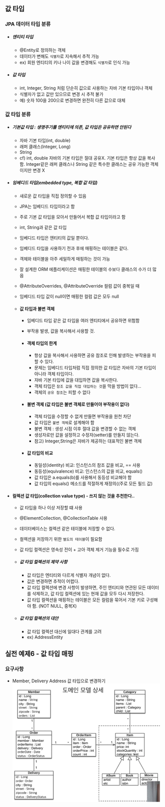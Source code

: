 ## 값 타입

### JPA 데이터 타입 분류 
 - ##### 엔티티 타입 
   - @Entity로 정의하는 객체
   - 데이터가 변해도 ```식별자```로 지속해서 추적 가능
   - ex) 회원 엔티티의 키나 나이 값을 변경해도 ```식별자```로 인식 가능
 - ##### 값 타입 
   - int, Integer, String 처럼 단순히 값으로 사용하는 자바 기본 타입이나 객체
   - 식별자가 없고 값만 있으므로 변경 시 추적 불가
   - 예) 숫자 100을 200으로 변경하면 완전히 다른 값으로 대체
   
### 값 타입 분류
 - ##### 기본값 타입 : 생명주기를 엔티티에 의존, 값 타입은 공유하면 안된다
   - 자바 기본 타입(int, double)
   - 래퍼 클래스(Integer, Long)
   - String
   - cf) int, double 자바의 기본 타입은 절대 공유X. 기본 타입은 항상 값을 복사함. Integer같은  래퍼 클래스나 String 같은 특수한 클래스는 공유 가능한 객체이지만 변경 X
   
 - ##### 임베디드 타입(embedded type, 복합 값 타입)
   - 새로운 값  타입을 직접 정의할 수 있음
   - JPA는 임베디드 타입이라고 함 
   - 주로 기본 값 타입을 모아서 만들어서 복합 값 타입이라고 함
   - int, String과 같은 값 타입 
   - 임베디드 타입은 엔티티의 값일 뿐이다.
   - 임베디드 타입을 사용하기 전과 후에 매핑하는 테이블은 같다.
   - 객체와 테이블을 아주 세밀하게 매핑하는 것이 가능
   - 잘 설계한 ORM 에플리케이션은 매핑한 테이블의 수보다 클래스의 수가 더 많음
   - @AttributeOverrides, @AttributeOverride 컬럼 값이 중복일 때 
   - 임베디드 타입 값이 null이면 매핑한 컬럼 값은 모두 null

   - #### 값 타입과 불변 객체
     - 임베디드 타입 같은 값 타입을 여러 엔티티에서 공유하면 위험함
     - 부작용 발생, 값을 복사해서 사용할 것.
   
     - #### 객체 타입의 한계 
       - 항상  값을 복사해서 사용하면 공유 참조로 인해 발생하는 부작용을 피할 수 있다.
       - 문제는 임베디드 타입처럼 직접 정의한 값 타입은 자바의 기본 타입이 아니라 객체 타입이다.
       - 자바 기본 타입에 값을 대입하면 값을 복사한다.
       - 객체 타입은 ```참조 값을 직접 대입하는 것```을 막을 방법이 없다...
       - 객체의 ```공유 참조```는 피할 수 없다
   
     - #### 불변 객체 (값 타입은 불변 객체로 만들어야 부작용이 없다)
       - 객체 타입을 수정할 수 없게 만들면 부작용을 원천 차단
       - 값 타입은 ```불변 객체```로 설계해야 함
       - 불변 객체 : 생성 시점 이후 절대 값을 변경할 수 없는 객체
       - 생성자로만 값을 설정하고 수정자(setter)를 만들지 않는다.
       - 참고) Integer,String은 자바가 제공하는 대표적인 불변 객체

     - #### 값 타입의 비교
       - 동일성(identity) 비교: 인스턴스의 참조 값을 비교, == 사용
       - 동등성(equivalence) 비교: 인스턴스의 값을 비교, equals()
       - 값 타입은 a.equals(b)를 사용해서 동등성 비교해야 함
       - 값 타입의 equals() 메소드를 적절하게 재정의{(주로 모든 필드 값)
   
 - #### 컬렉션 값 타입(collection value type) - 쓰지 않는 것을 추천한다..
   - 값 타입을 하나 이상 저장할 떄 사용
   - @ElementCollection, @CollectionTable 사용
   - 데이터베이스는 컬렉션 같은 테이블에 저장할 수 없다.
   - 컬렉션을 저장하기 위한 ```별도의 테이블```이 필요함
   - 값 타입 컬렉션은 영속성 전이 + 고아 객체 제거 기능을 필수로 가짐
   
   - ##### 값 타입 컬렉션의 제약 사항
     - 값 타입은 엔티티와 다르게 식별자 개념이 없다.
     - 값은 변경하면 추적이 어렵다.
     - 값 타입 컬렉션에 변경 사항이 발생하면, 주인 엔티티와 연관된 모든 데이터를 삭제하고, 값 타입 컬렉션에 있는 현재 값을 모두 다시 저장한다.
     - 값 타입 컬렉션을 매핑하는 테이블은 모든 컬럼을 묶어서 기본 키로 구성해야 함. (NOT NULL, 중복X)
   
   - ##### 값 타입 컬렉션의 대안 
     - 값 타입 컬렉션 대신에 일대다 관계를 고려
     - ex) AddressEntity



## 실전 예제6 - 값 타입 매핑

### 요구사항
 - Member, Delivery Address 값 타입으로 변경하기
![image info](./image3.png)